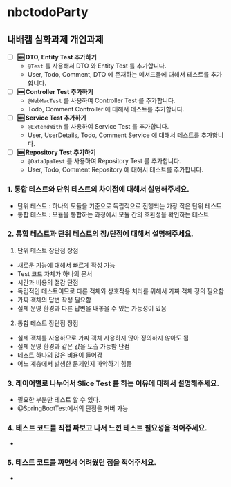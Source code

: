 # nbctodoParty
## 내배캠 심화과제 개인과제

- [ ]  **🆕 DTO, Entity Test 추가하기**
    - `@Test` 를 사용해서 DTO 와 Entity Test 를 추가합니다.
    - User, Todo, Comment, DTO 에 존재하는 메서드들에 대해서 테스트를 추가합니다.
- [ ]  **🆕 Controller Test 추가하기**
    - `@WebMvcTest` 를 사용하여 Controller Test 를 추가합니다.
    - Todo, Comment Controller 에 대해서 테스트를 추가합니다.
- [ ]  **🆕 Service Test 추가하기**
    - `@ExtendWith` 를 사용하여 Service Test 를 추가합니다.
    - User, UserDetails, Todo, Comment Service 에 대해서 테스트를 추가합니다.
- [ ]  **🆕 Repository Test 추가하기**
    - `@DataJpaTest` 를 사용하여 Repository Test 를 추가합니다.
    - User, Todo, Comment Repository 에 대해서 테스트를 추가합니다.

### 1. 통합 테스트와 단위 테스트의 차이점에 대해서 설명해주세요.
- 단위 테스트 : 하나의 모듈을 기준으로 독립적으로 진행되는 가장 작은 단위 테스트
- 통합 테스트 : 모듈을 통합하는 과정에서 모듈 간의 호환성을 확인하는 테스트
### 2. 통합 테스트과 단위 테스트의 장/단점에 대해서 설명해주세요.
1. 단위 테스트 장단점
장점 
- 새로운 기능에 대해서 빠르게 작성 가능
- Test 코드 자체가 하나의 문서
- 시간과 비용의 절감
단점
- 독립적인 테스트이므로 다른 객체와 상호작용 처리를 위해서 가짜 객체 정의 필요함
- 가짜 객체의 답변 작성 필요함
- 실제 운영 환경과 다른 답변을 내놓을 수 있는 가능성이 있음
2. 통합 테스트 장단점
장점
- 실제 객체를 사용하므로 가짜 객체 사용하지 않아 정의하지 않아도 됨
- 실제 운영 환경과 같은 값을 도출 가능함
단점
- 테스트 하나의 많은 비용이 들어감
- 어느 계층에서 발생한 문제인지 파악하기 힘듦
### 3. 레이어별로 나누어서 Slice Test 를 하는 이유에 대해서 설명해주세요.
- 필요한 부분만 테스트 할 수 있다.
- @SpringBootTest에서의 단점을 커버 가능
### 4. 테스트 코드를 직접 짜보고 나서 느낀 테스트 필요성을 적어주세요.
-
### 5. 테스트 코드를 짜면서 어려웠던 점을 적어주세요.
- 
